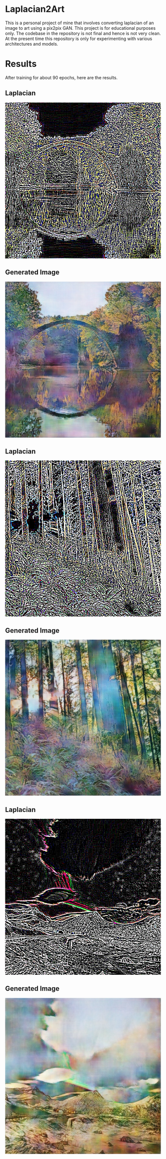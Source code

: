 # Laplacian2Art
This is a personal project of mine that involves converting laplacian of an image to art using a pix2pix GAN. This project is for educational purposes only.
The codebase in the repository is not final and hence is not very clean. At the present time this repository is only for experimenting with various architectures
and models.

# Results
After training for about 90 epochs, here are the results.
## Laplacian
![alt text](https://github.com/NonStopEagle137/Laplacian2Art/blob/main/images/A_lap.jpg)
## Generated Image
![alt text](https://github.com/NonStopEagle137/Laplacian2Art/blob/main/images/gen_A.jpg)
## Laplacian
![alt text](https://github.com/NonStopEagle137/Laplacian2Art/blob/main/images/B_lap.jpg)
## Generated Image
![alt text](https://github.com/NonStopEagle137/Laplacian2Art/blob/main/images/gen_B.jpg)
## Laplacian
![alt text](https://github.com/NonStopEagle137/Laplacian2Art/blob/main/images/C_lap.jpg)
## Generated Image
![alt text](https://github.com/NonStopEagle137/Laplacian2Art/blob/main/images/gen_C.jpg)
